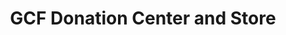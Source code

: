 ---
title: "GCF Donation Center and Store"
url: /louisburg/gcf-donation-center-and-store/
shop: Lebensmittel
---